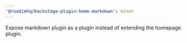 ```yaml
---
'@roadiehq/backstage-plugin-home-markdown': minor
---
```


Expose markdown plugin as a plugin instead of extending the homepage plugin.
